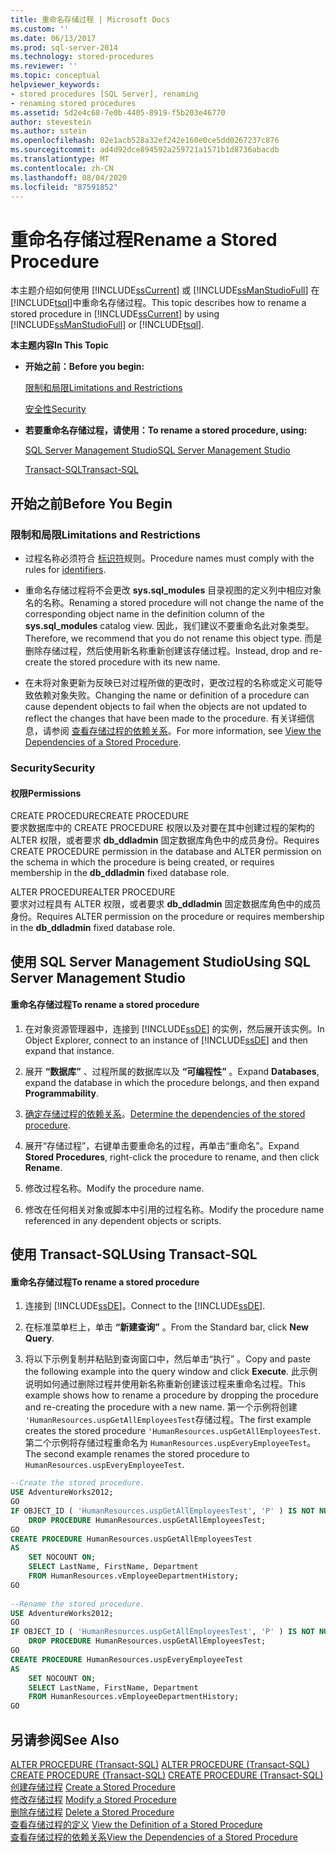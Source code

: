 ```yaml
---
title: 重命名存储过程 | Microsoft Docs
ms.custom: ''
ms.date: 06/13/2017
ms.prod: sql-server-2014
ms.technology: stored-procedures
ms.reviewer: ''
ms.topic: conceptual
helpviewer_keywords:
- stored procedures [SQL Server], renaming
- renaming stored procedures
ms.assetid: 5d2e4c68-7e0b-4405-8919-f5b203e46770
author: stevestein
ms.author: sstein
ms.openlocfilehash: 02e1acb528a32ef242e160e0ce5dd0267237c876
ms.sourcegitcommit: ad4d92dce894592a259721a1571b1d8736abacdb
ms.translationtype: MT
ms.contentlocale: zh-CN
ms.lasthandoff: 08/04/2020
ms.locfileid: "87591852"
---
```

# <a name="rename-a-stored-procedure"></a><span data-ttu-id="41c02-102">重命名存储过程</span><span class="sxs-lookup"><span data-stu-id="41c02-102">Rename a Stored Procedure</span></span>
  <span data-ttu-id="41c02-103">本主题介绍如何使用 [!INCLUDE[ssCurrent](../../includes/sscurrent-md.md)] 或 [!INCLUDE[ssManStudioFull](../../includes/ssmanstudiofull-md.md)] 在 [!INCLUDE[tsql](../../includes/tsql-md.md)]中重命名存储过程。</span><span class="sxs-lookup"><span data-stu-id="41c02-103">This topic describes how to rename a stored procedure in [!INCLUDE[ssCurrent](../../includes/sscurrent-md.md)] by using [!INCLUDE[ssManStudioFull](../../includes/ssmanstudiofull-md.md)] or [!INCLUDE[tsql](../../includes/tsql-md.md)].</span></span>  
  
 <span data-ttu-id="41c02-104">**本主题内容**</span><span class="sxs-lookup"><span data-stu-id="41c02-104">**In This Topic**</span></span>  
  
-   <span data-ttu-id="41c02-105">**开始之前：**</span><span class="sxs-lookup"><span data-stu-id="41c02-105">**Before you begin:**</span></span>  
  
     [<span data-ttu-id="41c02-106">限制和局限</span><span class="sxs-lookup"><span data-stu-id="41c02-106">Limitations and Restrictions</span></span>](#Restrictions)  
  
     [<span data-ttu-id="41c02-107">安全性</span><span class="sxs-lookup"><span data-stu-id="41c02-107">Security</span></span>](#Security)  
  
-   <span data-ttu-id="41c02-108">**若要重命名存储过程，请使用：**</span><span class="sxs-lookup"><span data-stu-id="41c02-108">**To rename a stored procedure, using:**</span></span>  
  
     [<span data-ttu-id="41c02-109">SQL Server Management Studio</span><span class="sxs-lookup"><span data-stu-id="41c02-109">SQL Server Management Studio</span></span>](#SSMSProcedure)  
  
     [<span data-ttu-id="41c02-110">Transact-SQL</span><span class="sxs-lookup"><span data-stu-id="41c02-110">Transact-SQL</span></span>](#TsqlProcedure)  
  
##  <a name="before-you-begin"></a><a name="BeforeYouBegin"></a> <span data-ttu-id="41c02-111">开始之前</span><span class="sxs-lookup"><span data-stu-id="41c02-111">Before You Begin</span></span>  
  
###  <a name="limitations-and-restrictions"></a><a name="Restrictions"></a> <span data-ttu-id="41c02-112">限制和局限</span><span class="sxs-lookup"><span data-stu-id="41c02-112">Limitations and Restrictions</span></span>  
  
-   <span data-ttu-id="41c02-113">过程名称必须符合 [标识符](../databases/database-identifiers.md)规则。</span><span class="sxs-lookup"><span data-stu-id="41c02-113">Procedure names must comply with the rules for [identifiers](../databases/database-identifiers.md).</span></span>  
  
-   <span data-ttu-id="41c02-114">重命名存储过程将不会更改 **sys.sql_modules** 目录视图的定义列中相应对象名的名称。</span><span class="sxs-lookup"><span data-stu-id="41c02-114">Renaming a stored procedure will not change the name of the corresponding object name in the definition column of the **sys.sql_modules** catalog view.</span></span> <span data-ttu-id="41c02-115">因此，我们建议不要重命名此对象类型。</span><span class="sxs-lookup"><span data-stu-id="41c02-115">Therefore, we recommend that you do not rename this object type.</span></span> <span data-ttu-id="41c02-116">而是删除存储过程，然后使用新名称重新创建该存储过程。</span><span class="sxs-lookup"><span data-stu-id="41c02-116">Instead, drop and re-create the stored procedure with its new name.</span></span>  
  
-   <span data-ttu-id="41c02-117">在未将对象更新为反映已对过程所做的更改时，更改过程的名称或定义可能导致依赖对象失败。</span><span class="sxs-lookup"><span data-stu-id="41c02-117">Changing the name or definition of a procedure can cause dependent objects to fail when the objects are not updated to reflect the changes that have been made to the procedure.</span></span> <span data-ttu-id="41c02-118">有关详细信息，请参阅 [查看存储过程的依赖关系](view-the-dependencies-of-a-stored-procedure.md)。</span><span class="sxs-lookup"><span data-stu-id="41c02-118">For more information, see [View the Dependencies of a Stored Procedure](view-the-dependencies-of-a-stored-procedure.md).</span></span>  
  
###  <a name="security"></a><a name="Security"></a> <span data-ttu-id="41c02-119">Security</span><span class="sxs-lookup"><span data-stu-id="41c02-119">Security</span></span>  
  
####  <a name="permissions"></a><a name="Permissions"></a> <span data-ttu-id="41c02-120">权限</span><span class="sxs-lookup"><span data-stu-id="41c02-120">Permissions</span></span>  
 <span data-ttu-id="41c02-121">CREATE PROCEDURE</span><span class="sxs-lookup"><span data-stu-id="41c02-121">CREATE PROCEDURE</span></span>  
 <span data-ttu-id="41c02-122">要求数据库中的 CREATE PROCEDURE 权限以及对要在其中创建过程的架构的 ALTER 权限，或者要求 **db_ddladmin** 固定数据库角色中的成员身份。</span><span class="sxs-lookup"><span data-stu-id="41c02-122">Requires CREATE PROCEDURE permission in the database and ALTER permission on the schema in which the procedure is being created, or requires membership in the **db_ddladmin** fixed database role.</span></span>  
  
 <span data-ttu-id="41c02-123">ALTER PROCEDURE</span><span class="sxs-lookup"><span data-stu-id="41c02-123">ALTER PROCEDURE</span></span>  
 <span data-ttu-id="41c02-124">要求对过程具有 ALTER 权限，或者要求 **db_ddladmin** 固定数据库角色中的成员身份。</span><span class="sxs-lookup"><span data-stu-id="41c02-124">Requires ALTER permission on the procedure or requires membership in the **db_ddladmin** fixed database role.</span></span>  
  
##  <a name="using-sql-server-management-studio"></a><a name="SSMSProcedure"></a> <span data-ttu-id="41c02-125">使用 SQL Server Management Studio</span><span class="sxs-lookup"><span data-stu-id="41c02-125">Using SQL Server Management Studio</span></span>  
  
#### <a name="to-rename-a-stored-procedure"></a><span data-ttu-id="41c02-126">重命名存储过程</span><span class="sxs-lookup"><span data-stu-id="41c02-126">To rename a stored procedure</span></span>  
  
1.  <span data-ttu-id="41c02-127">在对象资源管理器中，连接到 [!INCLUDE[ssDE](../../includes/ssde-md.md)] 的实例，然后展开该实例。</span><span class="sxs-lookup"><span data-stu-id="41c02-127">In Object Explorer, connect to an instance of [!INCLUDE[ssDE](../../includes/ssde-md.md)] and then expand that instance.</span></span>  
  
2.  <span data-ttu-id="41c02-128">展开 **“数据库”** 、过程所属的数据库以及 **“可编程性”** 。</span><span class="sxs-lookup"><span data-stu-id="41c02-128">Expand **Databases**, expand the database in which the procedure belongs, and then expand **Programmability**.</span></span>  
  
3.  <span data-ttu-id="41c02-129">[确定存储过程的依赖关系](view-the-dependencies-of-a-stored-procedure.md)。</span><span class="sxs-lookup"><span data-stu-id="41c02-129">[Determine the dependencies of the stored procedure](view-the-dependencies-of-a-stored-procedure.md).</span></span>  
  
4.  <span data-ttu-id="41c02-130">展开“存储过程”，右键单击要重命名的过程，再单击“重命名”。</span><span class="sxs-lookup"><span data-stu-id="41c02-130">Expand **Stored Procedures**, right-click the procedure to rename, and then click **Rename**.</span></span>  
  
5.  <span data-ttu-id="41c02-131">修改过程名称。</span><span class="sxs-lookup"><span data-stu-id="41c02-131">Modify the procedure name.</span></span>  
  
6.  <span data-ttu-id="41c02-132">修改在任何相关对象或脚本中引用的过程名称。</span><span class="sxs-lookup"><span data-stu-id="41c02-132">Modify the procedure name referenced in any dependent objects or scripts.</span></span>  
  
##  <a name="using-transact-sql"></a><a name="TsqlProcedure"></a> <span data-ttu-id="41c02-133">使用 Transact-SQL</span><span class="sxs-lookup"><span data-stu-id="41c02-133">Using Transact-SQL</span></span>  
  
#### <a name="to-rename-a-stored-procedure"></a><span data-ttu-id="41c02-134">重命名存储过程</span><span class="sxs-lookup"><span data-stu-id="41c02-134">To rename a stored procedure</span></span>  
  
1.  <span data-ttu-id="41c02-135">连接到 [!INCLUDE[ssDE](../../includes/ssde-md.md)]。</span><span class="sxs-lookup"><span data-stu-id="41c02-135">Connect to the [!INCLUDE[ssDE](../../includes/ssde-md.md)].</span></span>  
  
2.  <span data-ttu-id="41c02-136">在标准菜单栏上，单击 **“新建查询”** 。</span><span class="sxs-lookup"><span data-stu-id="41c02-136">From the Standard bar, click **New Query**.</span></span>  
  
3.  <span data-ttu-id="41c02-137">将以下示例复制并粘贴到查询窗口中，然后单击“执行” 。</span><span class="sxs-lookup"><span data-stu-id="41c02-137">Copy and paste the following example into the query window and click **Execute**.</span></span> <span data-ttu-id="41c02-138">此示例说明如何通过删除过程并使用新名称重新创建该过程来重命名过程。</span><span class="sxs-lookup"><span data-stu-id="41c02-138">This example shows how to rename a procedure by dropping the procedure and re-creating the procedure with a new name.</span></span> <span data-ttu-id="41c02-139">第一个示例将创建 `'HumanResources.uspGetAllEmployeesTest`存储过程。</span><span class="sxs-lookup"><span data-stu-id="41c02-139">The first example creates the stored procedure `'HumanResources.uspGetAllEmployeesTest`.</span></span> <span data-ttu-id="41c02-140">第二个示例将存储过程重命名为 `HumanResources.uspEveryEmployeeTest`。</span><span class="sxs-lookup"><span data-stu-id="41c02-140">The second example renames the stored procedure to `HumanResources.uspEveryEmployeeTest`.</span></span>  
  
```sql  
--Create the stored procedure.  
USE AdventureWorks2012;  
GO  
IF OBJECT_ID ( 'HumanResources.uspGetAllEmployeesTest', 'P' ) IS NOT NULL   
    DROP PROCEDURE HumanResources.uspGetAllEmployeesTest;  
GO  
CREATE PROCEDURE HumanResources.uspGetAllEmployeesTest  
AS  
    SET NOCOUNT ON;  
    SELECT LastName, FirstName, Department  
    FROM HumanResources.vEmployeeDepartmentHistory;  
GO  
  
--Rename the stored procedure.  
USE AdventureWorks2012;  
GO  
IF OBJECT_ID ( 'HumanResources.uspGetAllEmployeesTest', 'P' ) IS NOT NULL   
    DROP PROCEDURE HumanResources.uspGetAllEmployeesTest;  
GO  
CREATE PROCEDURE HumanResources.uspEveryEmployeeTest  
AS  
    SET NOCOUNT ON;  
    SELECT LastName, FirstName, Department  
    FROM HumanResources.vEmployeeDepartmentHistory;  
GO  
```  
  
## <a name="see-also"></a><span data-ttu-id="41c02-141">另请参阅</span><span class="sxs-lookup"><span data-stu-id="41c02-141">See Also</span></span>  
 <span data-ttu-id="41c02-142">[ALTER PROCEDURE (Transact-SQL)](/sql/t-sql/statements/alter-procedure-transact-sql) </span><span class="sxs-lookup"><span data-stu-id="41c02-142">[ALTER PROCEDURE &#40;Transact-SQL&#41;](/sql/t-sql/statements/alter-procedure-transact-sql) </span></span>  
 <span data-ttu-id="41c02-143">[CREATE PROCEDURE (Transact-SQL)](/sql/t-sql/statements/create-procedure-transact-sql) </span><span class="sxs-lookup"><span data-stu-id="41c02-143">[CREATE PROCEDURE &#40;Transact-SQL&#41;](/sql/t-sql/statements/create-procedure-transact-sql) </span></span>  
 <span data-ttu-id="41c02-144">[创建存储过程](../stored-procedures/create-a-stored-procedure.md) </span><span class="sxs-lookup"><span data-stu-id="41c02-144">[Create a Stored Procedure](../stored-procedures/create-a-stored-procedure.md) </span></span>  
 <span data-ttu-id="41c02-145">[修改存储过程](../stored-procedures/modify-a-stored-procedure.md) </span><span class="sxs-lookup"><span data-stu-id="41c02-145">[Modify a Stored Procedure](../stored-procedures/modify-a-stored-procedure.md) </span></span>  
 <span data-ttu-id="41c02-146">[删除存储过程](../stored-procedures/delete-a-stored-procedure.md) </span><span class="sxs-lookup"><span data-stu-id="41c02-146">[Delete a Stored Procedure](../stored-procedures/delete-a-stored-procedure.md) </span></span>  
 <span data-ttu-id="41c02-147">[查看存储过程的定义](view-the-definition-of-a-stored-procedure.md) </span><span class="sxs-lookup"><span data-stu-id="41c02-147">[View the Definition of a Stored Procedure](view-the-definition-of-a-stored-procedure.md) </span></span>  
 [<span data-ttu-id="41c02-148">查看存储过程的依赖关系</span><span class="sxs-lookup"><span data-stu-id="41c02-148">View the Dependencies of a Stored Procedure</span></span>](view-the-dependencies-of-a-stored-procedure.md)  
  
  
